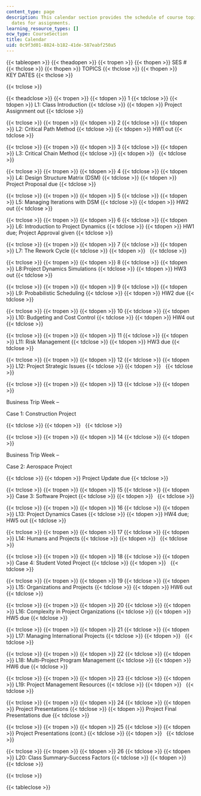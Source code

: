 ```yaml
---
content_type: page
description: This calendar section provides the schedule of course topics and key
  dates for assignments.
learning_resource_types: []
ocw_type: CourseSection
title: Calendar
uid: 0c9f3d01-8824-b182-41de-587eabf250a5
---
```


{{< tableopen >}}
{{< theadopen >}}
{{< tropen >}}
{{< thopen >}}
SES #
{{< thclose >}}
{{< thopen >}}
TOPICS
{{< thclose >}}
{{< thopen >}}
KEY DATES
{{< thclose >}}

{{< trclose >}}

{{< theadclose >}}
{{< tropen >}}
{{< tdopen >}}
1
{{< tdclose >}}
{{< tdopen >}}
L1: Class Introduction
{{< tdclose >}}
{{< tdopen >}}
Project Assignment out
{{< tdclose >}}

{{< trclose >}}
{{< tropen >}}
{{< tdopen >}}
2
{{< tdclose >}}
{{< tdopen >}}
L2: Critical Path Method
{{< tdclose >}}
{{< tdopen >}}
HW1 out
{{< tdclose >}}

{{< trclose >}}
{{< tropen >}}
{{< tdopen >}}
3
{{< tdclose >}}
{{< tdopen >}}
L3: Critical Chain Method
{{< tdclose >}}
{{< tdopen >}}
 
{{< tdclose >}}

{{< trclose >}}
{{< tropen >}}
{{< tdopen >}}
4
{{< tdclose >}}
{{< tdopen >}}
L4: Design Structure Matrix (DSM)
{{< tdclose >}}
{{< tdopen >}}
Project Proposal due
{{< tdclose >}}

{{< trclose >}}
{{< tropen >}}
{{< tdopen >}}
5
{{< tdclose >}}
{{< tdopen >}}
L5: Managing Iterations with DSM
{{< tdclose >}}
{{< tdopen >}}
HW2 out
{{< tdclose >}}

{{< trclose >}}
{{< tropen >}}
{{< tdopen >}}
6
{{< tdclose >}}
{{< tdopen >}}
L6: Introduction to Project Dynamics
{{< tdclose >}}
{{< tdopen >}}
HW1 due; Project Approval given
{{< tdclose >}}

{{< trclose >}}
{{< tropen >}}
{{< tdopen >}}
7
{{< tdclose >}}
{{< tdopen >}}
L7: The Rework Cycle
{{< tdclose >}}
{{< tdopen >}}
 
{{< tdclose >}}

{{< trclose >}}
{{< tropen >}}
{{< tdopen >}}
8
{{< tdclose >}}
{{< tdopen >}}
L8:Project Dynamics Simulations
{{< tdclose >}}
{{< tdopen >}}
HW3 out
{{< tdclose >}}

{{< trclose >}}
{{< tropen >}}
{{< tdopen >}}
9
{{< tdclose >}}
{{< tdopen >}}
L9: Probabilistic Scheduling
{{< tdclose >}}
{{< tdopen >}}
HW2 due
{{< tdclose >}}

{{< trclose >}}
{{< tropen >}}
{{< tdopen >}}
10
{{< tdclose >}}
{{< tdopen >}}
L10: Budgeting and Cost Control
{{< tdclose >}}
{{< tdopen >}}
HW4 out
{{< tdclose >}}

{{< trclose >}}
{{< tropen >}}
{{< tdopen >}}
11
{{< tdclose >}}
{{< tdopen >}}
L11: Risk Management
{{< tdclose >}}
{{< tdopen >}}
HW3 due
{{< tdclose >}}

{{< trclose >}}
{{< tropen >}}
{{< tdopen >}}
12
{{< tdclose >}}
{{< tdopen >}}
L12: Project Strategic Issues
{{< tdclose >}}
{{< tdopen >}}
 
{{< tdclose >}}

{{< trclose >}}
{{< tropen >}}
{{< tdopen >}}
13
{{< tdclose >}}
{{< tdopen >}}


Business Trip Week –

Case 1: Construction Project


{{< tdclose >}}
{{< tdopen >}}
 
{{< tdclose >}}

{{< trclose >}}
{{< tropen >}}
{{< tdopen >}}
14
{{< tdclose >}}
{{< tdopen >}}


Business Trip Week –

Case 2: Aerospace Project


{{< tdclose >}}
{{< tdopen >}}
Project Update due
{{< tdclose >}}

{{< trclose >}}
{{< tropen >}}
{{< tdopen >}}
15
{{< tdclose >}}
{{< tdopen >}}
Case 3: Software Project
{{< tdclose >}}
{{< tdopen >}}
 
{{< tdclose >}}

{{< trclose >}}
{{< tropen >}}
{{< tdopen >}}
16
{{< tdclose >}}
{{< tdopen >}}
L13: Project Dynamics Cases
{{< tdclose >}}
{{< tdopen >}}
HW4 due; HW5 out
{{< tdclose >}}

{{< trclose >}}
{{< tropen >}}
{{< tdopen >}}
17
{{< tdclose >}}
{{< tdopen >}}
L14: Humans and Projects
{{< tdclose >}}
{{< tdopen >}}
 
{{< tdclose >}}

{{< trclose >}}
{{< tropen >}}
{{< tdopen >}}
18
{{< tdclose >}}
{{< tdopen >}}
Case 4: Student Voted Project
{{< tdclose >}}
{{< tdopen >}}
 
{{< tdclose >}}

{{< trclose >}}
{{< tropen >}}
{{< tdopen >}}
19
{{< tdclose >}}
{{< tdopen >}}
L15: Organizations and Projects
{{< tdclose >}}
{{< tdopen >}}
HW6 out
{{< tdclose >}}

{{< trclose >}}
{{< tropen >}}
{{< tdopen >}}
20
{{< tdclose >}}
{{< tdopen >}}
L16: Complexity in Project Organizations
{{< tdclose >}}
{{< tdopen >}}
HW5 due
{{< tdclose >}}

{{< trclose >}}
{{< tropen >}}
{{< tdopen >}}
21
{{< tdclose >}}
{{< tdopen >}}
L17: Managing International Projects
{{< tdclose >}}
{{< tdopen >}}
 
{{< tdclose >}}

{{< trclose >}}
{{< tropen >}}
{{< tdopen >}}
22
{{< tdclose >}}
{{< tdopen >}}
L18: Multi-Project Program Management
{{< tdclose >}}
{{< tdopen >}}
HW6 due
{{< tdclose >}}

{{< trclose >}}
{{< tropen >}}
{{< tdopen >}}
23
{{< tdclose >}}
{{< tdopen >}}
L19: Project Management Resources
{{< tdclose >}}
{{< tdopen >}}
 
{{< tdclose >}}

{{< trclose >}}
{{< tropen >}}
{{< tdopen >}}
24
{{< tdclose >}}
{{< tdopen >}}
Project Presentations
{{< tdclose >}}
{{< tdopen >}}
Project Final Presentations due
{{< tdclose >}}

{{< trclose >}}
{{< tropen >}}
{{< tdopen >}}
25
{{< tdclose >}}
{{< tdopen >}}
Project Presentations (cont.)
{{< tdclose >}}
{{< tdopen >}}
 
{{< tdclose >}}

{{< trclose >}}
{{< tropen >}}
{{< tdopen >}}
26
{{< tdclose >}}
{{< tdopen >}}
L20: Class Summary–Success Factors
{{< tdclose >}}
{{< tdopen >}}
 
{{< tdclose >}}

{{< trclose >}}

{{< tableclose >}}